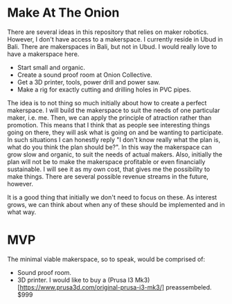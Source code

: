 # Make At The Onion

There are several ideas in this repository that relies on maker robotics. However, I don't have access to a makerspace.
I currently reside in Ubud in Bali. There are makerspaces in Bali, but not in Ubud. I would really love to have a makerspace
here.

- Start small and organic.
- Create a sound proof room at Onion Collective.
- Get a 3D printer, tools, power drill and power saw.
- Make a rig for exactly cutting and drilling holes in PVC pipes.

The idea is to not thing so much initially about how to create a perfect makerspace. I will build the makerspace to suit
the needs of one particular maker, i.e. me. Then, we can apply the principle of atraction rather than promotion. This means
that I think that as people see interesting things going on there, they will ask what is going on and be wanting to participate. In such situations I can honestly reply "I don't know really what the plan is, what do you think the plan should be?". In this way the makerspace can grow slow and organic, to suit the needs of actual makers. Also, initially the plan
will not be to make the makerspace profitable or even financially sustainable. I will see it as my own cost, that gives me
the possibility to make things. There are several possible revenue streams in the future, however.

It is a good thing that initially we don't need to focus on these. As interest grows, we can think about when any of these
should be implemented and in what way.

# MVP

The minimal viable makerspace, so to speak, would be comprised of:

- Sound proof room.
- 3D printer. I would like to buy a (Prusa I3 Mk3)[https://www.prusa3d.com/original-prusa-i3-mk3/] preassembeled. $999
